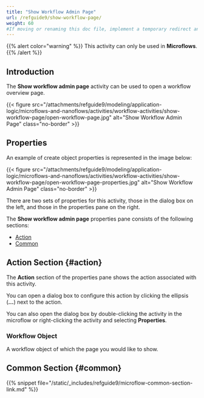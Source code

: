 ```yaml
---
title: "Show Workflow Admin Page"
url: /refguide9/show-workflow-page/
weight: 60
#If moving or renaming this doc file, implement a temporary redirect and let the respective team know they should update the URL in the product. See Mapping to Products for more details.
---
```


{{% alert color="warning" %}}
This activity can only be used in **Microflows**.
{{% /alert %}}

## Introduction

The **Show workflow admin page** activity can be used to open a workflow overview page. 

{{< figure src="/attachments/refguide9/modeling/application-logic/microflows-and-nanoflows/activities/workflow-activities/show-workflow-page/open-workflow-page.jpg" alt="Show Workflow Admin Page" class="no-border" >}}

## Properties

An example of create object properties is represented in the image below:

{{< figure src="/attachments/refguide9/modeling/application-logic/microflows-and-nanoflows/activities/workflow-activities/show-workflow-page/open-workflow-page-properties.jpg" alt="Show Workflow Admin Page" class="no-border" >}}

There are two sets of properties for this activity, those in the dialog box on the left, and those in the properties pane on the right.

The **Show workflow admin page** properties pane consists of the following sections:

* [Action](#action)
* [Common](#common)

## Action Section {#action}

The **Action** section of the properties pane shows the action associated with this activity.

You can open a dialog box to configure this action by clicking the ellipsis (**…**) next to the action.

You can also open the dialog box by double-clicking the activity in the microflow or right-clicking the activity and selecting **Properties**.

### Workflow Object

A workflow object of which the page you would like to show.

## Common Section {#common}

{{% snippet file="/static/_includes/refguide9/microflow-common-section-link.md" %}}
